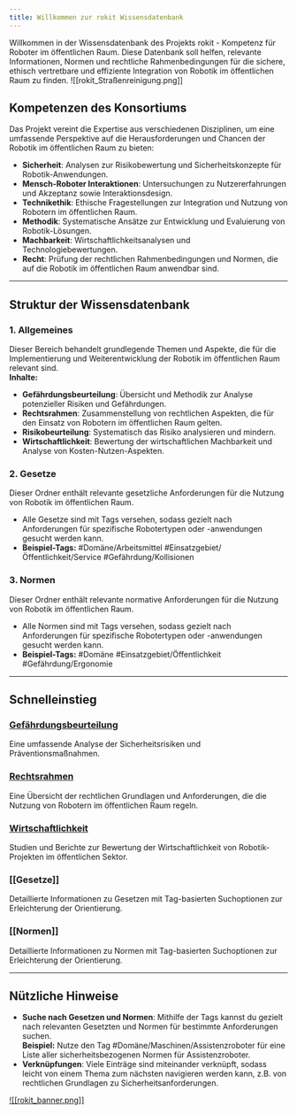 ```yaml
---
title: Willkommen zur rokit Wissensdatenbank
---
```

Willkommen in der Wissensdatenbank des Projekts rokit - Kompetenz für Roboter im öffentlichen Raum. Diese Datenbank soll helfen, relevante Informationen, Normen und rechtliche Rahmenbedingungen für die sichere, ethisch vertretbare und effiziente Integration von Robotik im öffentlichen Raum zu finden.
![[rokit_Straßenreinigung.png]]
## Kompetenzen des Konsortiums

Das Projekt vereint die Expertise aus verschiedenen Disziplinen, um eine umfassende Perspektive auf die Herausforderungen und Chancen der Robotik im öffentlichen Raum zu bieten:

- **Sicherheit**: Analysen zur Risikobewertung und Sicherheitskonzepte für Robotik-Anwendungen.
- **Mensch-Roboter Interaktionen**: Untersuchungen zu Nutzererfahrungen und Akzeptanz sowie Interaktionsdesign.
- **Technikethik**: Ethische Fragestellungen zur Integration und Nutzung von Robotern im öffentlichen Raum.
- **Methodik**: Systematische Ansätze zur Entwicklung und Evaluierung von Robotik-Lösungen.
- **Machbarkeit**: Wirtschaftlichkeitsanalysen und Technologiebewertungen.
- **Recht**: Prüfung der rechtlichen Rahmenbedingungen und Normen, die auf die Robotik im öffentlichen Raum anwendbar sind.

---
  
## Struktur der Wissensdatenbank

### 1. **Allgemeines**
   Dieser Bereich behandelt grundlegende Themen und Aspekte, die für die Implementierung und Weiterentwicklung der Robotik im öffentlichen Raum relevant sind.  
   **Inhalte:**
   - **Gefährdungsbeurteilung**: Übersicht und Methodik zur Analyse potenzieller Risiken und Gefährdungen.
   - **Rechtsrahmen**: Zusammenstellung von rechtlichen Aspekten, die für den Einsatz von Robotern im öffentlichen Raum gelten.
   - **Risikobeurteilung**: Systematisch das Risiko analysieren und mindern.
   - **Wirtschaftlichkeit**: Bewertung der wirtschaftlichen Machbarkeit und Analyse von Kosten-Nutzen-Aspekten.

### 2. **Gesetze**
Dieser Ordner enthält relevante gesetzliche Anforderungen für die Nutzung von Robotik im öffentlichen Raum.  
   - Alle Gesetze sind mit Tags versehen, sodass gezielt nach Anforderungen für spezifische Robotertypen oder -anwendungen gesucht werden kann.
   - **Beispiel-Tags:** #Domäne/Arbeitsmittel #Einsatzgebiet/Öffentlichkeit/Service #Gefährdung/Kollisionen 

### 3. **Normen**
Dieser Ordner enthält relevante normative Anforderungen für die Nutzung von Robotik im öffentlichen Raum.  
   - Alle Normen sind mit Tags versehen, sodass gezielt nach Anforderungen für spezifische Robotertypen oder -anwendungen gesucht werden kann.
   - **Beispiel-Tags:** #Domäne #Einsatzgebiet/Öffentlichkeit #Gefährdung/Ergonomie 

---

## Schnelleinstieg

### [Gefährdungsbeurteilung](Allgemeines/Gefährdungsbeurteilung.md)  
Eine umfassende Analyse der Sicherheitsrisiken und Präventionsmaßnahmen.

### [Rechtsrahmen](Allgemeines/Rechtsrahmen.md)  
Eine Übersicht der rechtlichen Grundlagen und Anforderungen, die die Nutzung von Robotern im öffentlichen Raum regeln.

### [Wirtschaftlichkeit](Allgemeines/Wirtschaftlichkeit.md)  
Studien und Berichte zur Bewertung der Wirtschaftlichkeit von Robotik-Projekten im öffentlichen Sektor.

### [[Gesetze]]
Detaillierte Informationen zu Gesetzen mit Tag-basierten Suchoptionen zur Erleichterung der Orientierung.

### [[Normen]]
Detaillierte Informationen zu Normen mit Tag-basierten Suchoptionen zur Erleichterung der Orientierung.

---

## Nützliche Hinweise

- **Suche nach Gesetzen und Normen**: Mithilfe der Tags kannst du gezielt nach relevanten Gesetzten und Normen für bestimmte Anforderungen suchen.  
  **Beispiel:** Nutze den Tag #Domäne/Maschinen/Assistenzroboter   für eine Liste aller sicherheitsbezogenen Normen für Assistenzroboter.
- **Verknüpfungen**: Viele Einträge sind miteinander verknüpft, sodass leicht von einem Thema zum nächsten navigieren werden kann, z.B. von rechtlichen Grundlagen zu Sicherheitsanforderungen. 

[![[rokit_banner.png]]](https://public-robots.de/)